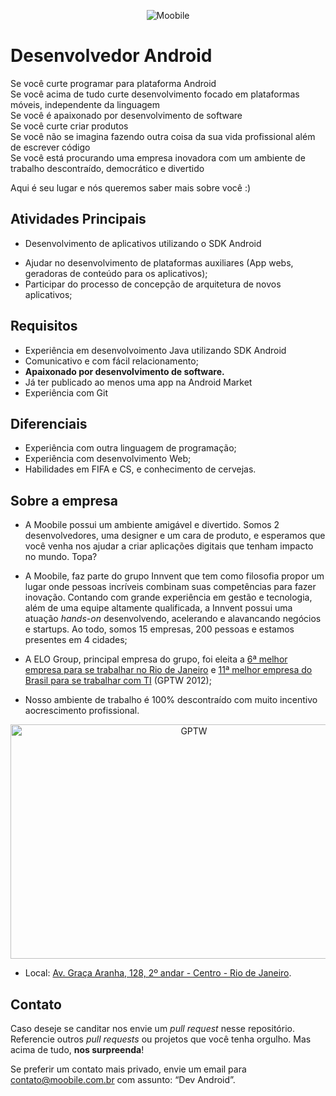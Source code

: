 <p align="center">
  <img src="https://1.gravatar.com/avatar/4ff5dbb6d8e199ee41931b80c34ce132" alt="Moobile"/>
</p>

# Desenvolvedor Android

Se você curte programar para plataforma Android <br/>
Se você acima de tudo curte desenvolvimento focado em plataformas móveis, independente da linguagem <br/>
Se você é apaixonado por desenvolvimento de software <br/>
Se você curte criar produtos <br/>
Se você não se imagina fazendo outra coisa da sua vida profissional além de escrever código <br/>
Se você está procurando uma empresa inovadora com um ambiente de trabalho descontraído, democrático e divertido

Aqui é seu lugar e nós queremos saber mais sobre você :)


<!--- Atenção aos comentários! São dicas valiosas -->

## Atividades Principais

- Desenvolvimento de aplicativos utilizando o SDK Android 
<!--- Saber IOS é um grande diferencial -->
- Ajudar no desenvolvimento de plataformas auxiliares (App webs, geradoras de conteúdo para os aplicativos);
- Participar do processo de concepção de arquitetura de novos aplicativos;

## Requisitos

- Experiência em desenvolvoimento Java utilizando SDK Android
- Comunicativo e com fácil relacionamento;
- <strong>Apaixonado por desenvolvimento de software.</strong>
- Já ter publicado ao menos uma app na Android Market
- Experiência com Git

<!--- Ser um bom jogador de CS ou FIFA é quase um requisito -->

## Diferenciais

- Experiência com outra linguagem de programação;
- Experiência com desenvolvimento Web;
- Habilidades em FIFA e CS, e conhecimento de cervejas.


## Sobre a empresa

- A Moobile possui um ambiente amigável e divertido. Somos 2 desenvolvedores, uma designer e um cara de produto, e esperamos
que você venha nos ajudar a criar aplicações digitais que tenham impacto no mundo. Topa?

- A Moobile, faz parte do grupo Innvent que tem como filosofia propor um lugar onde pessoas incríveis combinam suas competências para
  fazer inovação. 
  Contando com grande experiência em gestão e tecnologia, além
  de uma equipe altamente qualificada, a Innvent possui uma atuação *hands-on*
  desenvolvendo, acelerando e alavancando negócios e startups. Ao todo, somos 15
  empresas, 200 pessoas e estamos presentes em 4 cidades;
- A ELO Group, principal empresa do grupo, foi eleita a [6ª melhor empresa para
  se trabalhar no Rio de Janeiro](http://www.greatplacetowork.com.br/melhores-empresas/gptw-rio-de-janeiro/698-2012)
  e [11ª melhor empresa do Brasil para se trabalhar com TI](http://www.greatplacetowork.com.br/melhores-empresas/gptw-ti-a-telecom)
  (GPTW 2012);
- Nosso ambiente de trabalho é 100% descontraído com muito incentivo aocrescimento profissional.

<!--- Além disso, figuramos em primeiro lugar em TI como a empresa com mais
jovens e como a 9ª em TI com maior escolaridade.  -->

<p align="center">
  <a href="images/gptw-materia.png?raw=true" target="_blank"><img src="images/gptw.png" width="571" height="375" alt="GPTW"></a>
</p>

- Local: [Av. Graça Aranha, 128, 2º andar - Centro - Rio de Janeiro](https://maps.google.com.br/maps?q=Av.+Gra%C3%A7a+Aranha,+128+-+Centro+-+Rio+de+Janeiro&ie=UTF8&hnear=Av.+Gra%C3%A7a+Aranha,+128+-+Centro,+Rio+de+Janeiro,+20030-000&gl=br&t=m&z=16).


## Contato

Caso deseje se canditar nos envie um *pull request* nesse repositório.
Referencie outros *pull requests* ou projetos que você tenha orgulho. Mas acima
de tudo, **nos surpreenda**!

Se preferir um contato mais privado, envie um email para contato@moobile.com.br
com assunto: “Dev Android”.

<!--- Ter lido esse código-fonte pode ser um diferencial :p Nos deixe saber!
Quando for enviar seu currículo, se identifique escrevendo "Currículo Monstro"
no assunto. Boa sorte! -->
